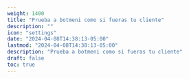 ```yaml
---
weight: 1400
title: "Prueba a botmeni como si fueras tu cliente"
description: ""
icon: "settings"
date: "2024-04-08T14:38:13-05:00"
lastmod: "2024-04-08T14:38:13-05:00"
description: "Prueba a botmeni como si fueras tu cliente"
draft: false
toc: true
---
```

